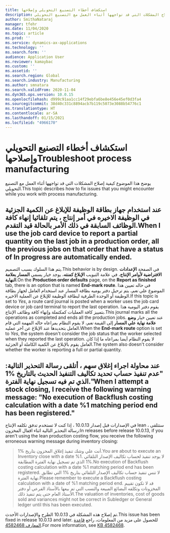 ```yaml
---
title: استكشاف أخطاء التصنيع التحويلي‬ وإصلاحها
description: يوضح هذا الموضوع كيفية إصلاح المشكلات التي قد تواجهها أثناء العمل مع التصنيع التحويلي.
author: SmithaNataraj
manager: tfehr
ms.date: 11/04/2020
ms.topic: article
ms.prod: ''
ms.service: dynamics-ax-applications
ms.technology: ''
ms.search.form: ''
audience: Application User
ms.reviewer: kamaybac
ms.custom: ''
ms.assetid: ''
ms.search.region: Global
ms.search.industry: Manufacturing
ms.author: smnatara
ms.search.validFrom: 2020-11-04
ms.dyn365.ops.version: 10.0.15
ms.openlocfilehash: d999c91aa1cc14f29ebfa6be8e456e45ef0d3fa4
ms.sourcegitcommit: 38d40c331c8894acb7b119c5073e3088b54776c1
ms.translationtype: HT
ms.contentlocale: ar-SA
ms.lasthandoff: 01/15/2021
ms.locfileid: "4966170"
---
```

# <a name="troubleshoot-process-manufacturing"></a><span data-ttu-id="53ab9-103">استكشاف أخطاء التصنيع التحويلي‬ وإصلاحها</span><span class="sxs-lookup"><span data-stu-id="53ab9-103">Troubleshoot process manufacturing</span></span>

<span data-ttu-id="53ab9-104">يوضح هذا الموضوع كيفية إصلاح المشكلات التي قد تواجهها أثناء العمل مع التصنيع التحويلي.</span><span class="sxs-lookup"><span data-stu-id="53ab9-104">This topic describes how to fix issues that you might encounter while you work with process manufacturing.</span></span>

## <a name="when-i-use-the-job-card-device-to-report-a-partial-quantity-on-the-last-job-in-a-production-order-all-the-previous-jobs-on-that-order-that-have-a-status-of-in-progress-are-automatically-ended"></a><span data-ttu-id="53ab9-105">عند استخدام جهاز بطاقة الوظيفة للإبلاغ عن الكمية الجزئية في الوظيفة الاخيره في أمر إنتاج ، يتم تلقائيا إنهاء كافة الوظائف السابقة في ذلك الأمر بالحالة قيد التقدم.</span><span class="sxs-lookup"><span data-stu-id="53ab9-105">When I use the job card device to report a partial quantity on the last job in a production order, all the previous jobs on that order that have a status of In progress are automatically ended.</span></span>

<span data-ttu-id="53ab9-106">يتم هذا السلوك بسبب التصميم.</span><span class="sxs-lookup"><span data-stu-id="53ab9-106">This behavior is by design.</span></span> <span data-ttu-id="53ab9-107">في الصفحة **الإعدادات الافتراضية لأوامر الإنتاج**، في علامة التبويب **الإبلاغ كمنته**، يوجد خيار يسمي **المسار بعلامة النهاية**.</span><span class="sxs-lookup"><span data-stu-id="53ab9-107">On the **Production order defaults** page, on the **Report as finished** tab, there is an option that is named **End-mark route**.</span></span> <span data-ttu-id="53ab9-108">في حاله تعيين هذا الموضوع علي *نعم*، يتم ترحيل دفتر يوميه بطاقة المسار عند استخدام العامل لجهاز بطاقة الوظيفة أو الوحدة الطرفية لبطاقة الوظيفة للإبلاغ عن العملية الاخيره.</span><span class="sxs-lookup"><span data-stu-id="53ab9-108">If this topic is set to *Yes*, a route card journal is posted when a worker uses the job card device or job card terminal to report the last operation.</span></span> <span data-ttu-id="53ab9-109">يقوم دفتر اليومية هذا بتمييز كافة العمليات كمكتملة وإنهاء كافة وظائف الإنتاج.</span><span class="sxs-lookup"><span data-stu-id="53ab9-109">This journal marks all the operations as completed and ends all the production jobs.</span></span> <span data-ttu-id="53ab9-110">عند تعيين خيار **وضع علامة نهاية علي المسار** إلى القيمة *نعم*، لا يقوم النظام بمراعاه حاله المهمة التي قام العامل بتحديدها عند الإبلاغ عن آخر عمليه.</span><span class="sxs-lookup"><span data-stu-id="53ab9-110">When the **End-mark route** option is set to *Yes*, the system doesn't consider the job status that the worker selected when they reported the last operation.</span></span> <span data-ttu-id="53ab9-111">لا يقوم النظام أيضا بمراعاه ما إذا كان العامل يقوم بالإبلاغ عن الكمية الكاملة أو الجزئية.</span><span class="sxs-lookup"><span data-stu-id="53ab9-111">The system also doesn't consider whether the worker is reporting a full or partial quantity.</span></span>

## <a name="when-i-attempt-a-stock-closing-i-receive-the-following-warning-message-no-execution-of-backflush-costing-calculation-with-a-date-1-matching-period-end-has-been-registered"></a><span data-ttu-id="53ab9-112">عند محاولة اجراء إغلاق سهم ، أتلقى رسالة التحذير التالية: "عدم تنفيذ حساب تحديد تكاليف التنفيذ الحديث بالتاريخ %1 الذي تم فيه تسجيل نهاية الفترة."</span><span class="sxs-lookup"><span data-stu-id="53ab9-112">When I attempt a stock closing, I receive the following warning message: "No execution of Backflush costing calculation with a date %1 matching period end has been registered."</span></span>

<span data-ttu-id="53ab9-113">في الإصدارات قبل إصدار 10.0.13 ، إذا كنت لا تستخدم تدفق تكلفه الإنتاج lean ، ستتلقى رسالة التحذير التالية اثناء اقفال المخزون:</span><span class="sxs-lookup"><span data-stu-id="53ab9-113">In releases before release 10.0.13, if you aren't using the lean production costing flow, you receive the following erroneous warning message during inventory closing:</span></span>

> <span data-ttu-id="53ab9-114">أنت علي وشك تنفيذ إغلاق المخزون بتاريخ %1.</span><span class="sxs-lookup"><span data-stu-id="53ab9-114">You are about to execute an Inventory close with a date %1.</span></span> <span data-ttu-id="53ab9-115">لا يوجد تنفيذ لحساب تكاليف الإصدار التلقائي %1 الذي تم تسجيل نهاية الفترة المطابقة.</span><span class="sxs-lookup"><span data-stu-id="53ab9-115">No execution of Backflush costing calculation with a date %1 matching period end has been registered.</span></span> <span data-ttu-id="53ab9-116">لا تنس تنفيذ حساب تكاليف الإصدار التلقائي بتاريخ %1 التي تطابق نهاية الفترة.</span><span class="sxs-lookup"><span data-stu-id="53ab9-116">Please remember to execute a Backflush costing calculation with a date of %1 matching period end.</span></span> <span data-ttu-id="53ab9-117">قد لا تكون تقييم المخزونات وتكلفه البضائع المبيعة والنسب التي تم بيعها بالأستاذ الفرعي أو دفتر الأستاذ العام حتى يتم تنفيذ ذلك.</span><span class="sxs-lookup"><span data-stu-id="53ab9-117">The valuation of inventories, cost of goods sold and variances might not be correct in Subledger or General ledger until this has been executed.</span></span>

<span data-ttu-id="53ab9-118">تم إصلاح هذه المشكلة في 10.0.13 الطرح والإصدارات الأحدث.</span><span class="sxs-lookup"><span data-stu-id="53ab9-118">This issue has been fixed in release 10.0.13 and later.</span></span> <span data-ttu-id="53ab9-119">للحصول على مزيد من المعلومات، راجع [قاعدة المعارف 4582468](https://fix.lcs.dynamics.com/Issue/Details?kb=4582468&bugId=468844&dbType=3&qc=fcd64080446a27382cfde3e4c3bdcfb714279185932259cd11ceb0d500617296).</span><span class="sxs-lookup"><span data-stu-id="53ab9-119">For more information, see [KB 4582468](https://fix.lcs.dynamics.com/Issue/Details?kb=4582468&bugId=468844&dbType=3&qc=fcd64080446a27382cfde3e4c3bdcfb714279185932259cd11ceb0d500617296).</span></span>
